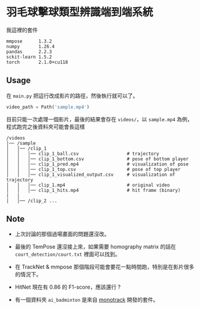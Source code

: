 # 羽毛球擊球類型辨識端到端系統

我這裡的套件
```
mmpose      1.3.2
numpy       1.26.4
pandas      2.2.3
sckit-learn 1.5.2
torch       2.1.0+cu118
```
## Usage

在 `main.py` 把這行改成影片的路徑，然後執行就可以了。
```py
video_path = Path('sample.mp4')
```
目前只能一次處理一個影片，最後的結果會存在 `videos/`，以 `sample.mp4` 為例，程式跑完之後資料夾可能會長這樣
```
/videos
│── /sample               
│   │── /clip_1
│   │   │── clip_1_ball.csv                  # trajectory
│   │   │── clip_1_bottom.csv                # pose of bottom player
│   │   │── clip_1_pred.mp4                  # visualization of pose
│   │   │── clip_1_top.csv                   # pose of top player
│   │   │── clip_1_visualized_output.csv     # visualization of trajectory
│   │   │── clip_1.mp4                       # original video
│   │   │── clip_1_hits.mp4                  # hit frame (binary)
|   |
|   │── /clip_2 ...

```

## Note

- 上次討論的那個過場畫面的問題還沒改。

- 最後的 TemPose 還沒接上來，如果需要 homography matrix 的話在 `court_detection/court.txt` 裡面可以找到。

- 在 TrackNet & mmpose 那個階段可能會要花一點時間跑，特別是在影片很多的情況下。

- HitNet 現在有 0.86 的 F1-score，應該還行 ?

- 有一個資料夾 `ai_badminton` 是來自 [monotrack](https://github.com/jhwang7628/monotrack) 開發的套件。

